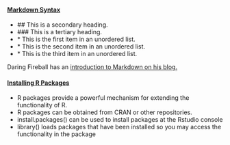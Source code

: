 <u><h4>Markdown Syntax</h4></u>
<ul>
<li>## This is a secondary heading.</li>
<li>### This is a tertiary heading.</li>
<li>* This is the first item in an unordered list.</li>
<li>* This is the second item in an unordered list.</li>
<li>* This is the third item in an unordered list.</li>
</ul>

<p>Daring Fireball has an <a href="http://daringfireball.net/projects/markdown" target="_blank">introduction to Markdown on his blog.</a></p>

<u><h4>Installing R Packages</h4></u>
<ul>
<li>R packages provide a powerful mechanism for extending the functionality of R.</li>
<li>R packages can be obtained from CRAN or other repositories.</li>
<li><span class="code">install.packages()</span> can be used to install packages at the Rstudio console</li>
<li><span class="code">library()</span> loads packages that have been installed so you may access the functionality in the package</li>
</ul>